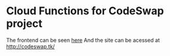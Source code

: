 # Cloud Functions for CodeSwap project

The frontend can be seen [here](https://github.com/llxd/codeswap-front)
And the site can be acessed at http://codeswap.tk/

